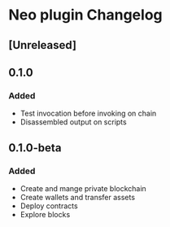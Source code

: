 <!-- Keep a Changelog guide -> https://keepachangelog.com -->

# Neo plugin Changelog

## [Unreleased]

## 0.1.0

### Added

- Test invocation before invoking on chain
- Disassembled output on scripts

## 0.1.0-beta

### Added

- Create and mange private blockchain
- Create wallets and transfer assets
- Deploy contracts
- Explore blocks
